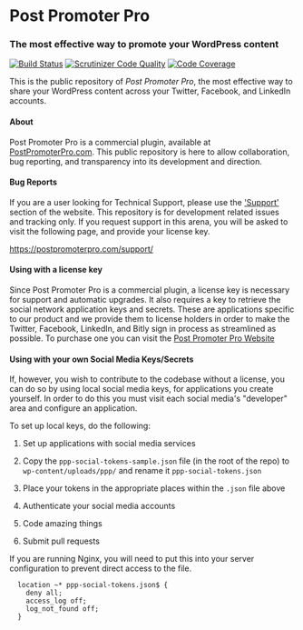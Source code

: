 # Post Promoter Pro
### The most effective way to promote your WordPress content

[![Build Status](https://travis-ci.org/postpromoterpro/post-promoter-pro.svg?branch=master)](https://travis-ci.org/postpromoterpro/post-promoter-pro) [![Scrutinizer Code Quality](https://scrutinizer-ci.com/g/postpromoterpro/post-promoter-pro/badges/quality-score.png?b=master)](https://scrutinizer-ci.com/g/postpromoterpro/post-promoter-pro/?branch=master) [![Code Coverage](https://scrutinizer-ci.com/g/postpromoterpro/post-promoter-pro/badges/coverage.png?b=master)](https://scrutinizer-ci.com/g/postpromoterpro/post-promoter-pro/?branch=master)

This is the public repository of _Post Promoter Pro_, the most effective way to share your WordPress content across your Twitter, Facebook, and LinkedIn accounts.

#### About
Post Promoter Pro is a commercial plugin, available at [PostPromoterPro.com](https://postpromoterpro.com/pricing/?discount=GITHUBREPO&utm_campaign=GitHub&utm_source=readme&utm_medium=github). This public repository is here to allow collaboration, bug reporting, and transparency into its development and direction.

#### Bug Reports
If you are a user looking for Technical Support, please use the ['Support'](https://postpromoterpro.com/support/) section of the website. This repository is for development related issues and tracking only. If you request support in this arena, you will be asked to visit the following page, and provide your license key.

https://postpromoterpro.com/support/

#### Using with a license key
Since Post Promoter Pro is a commercial plugin, a license key is necessary for support and automatic upgrades. It also requires a key to retrieve the social network application keys and secrets. These are applications specific to our product and we provide them to license holders in order to make the Twitter, Facebook, LinkedIn, and Bitly sign in process as streamlined as possible. To purchase one you can visit the [Post Promoter Pro Website](https://postpromoterpro.com/pricing/?discount=GITHUBREPO&utm_campaign=GitHub&utm_source=readme&utm_medium=github)

#### Using with your own Social Media Keys/Secrets
If, however, you wish to contribute to the codebase without a license, you can do so by using local social media keys, for applications you create yourself. In order to do this you must visit each social media's "developer" area and configure an application.

To set up local keys, do the following:

1. Set up applications with social media services

2. Copy the `ppp-social-tokens-sample.json` file (in the root of the repo) to `wp-content/uploads/ppp/` and rename it `ppp-social-tokens.json`

3. Place your tokens in the appropriate places within the `.json` file above

4. Authenticate your social media accounts

5. Code amazing things

6. Submit pull requests

If you are running Nginx, you will need to put this into your server configuration to prevent direct access to the file.
```
  location ~* ppp-social-tokens.json$ {
  	deny all;
  	access_log off;
  	log_not_found off;
  }
```